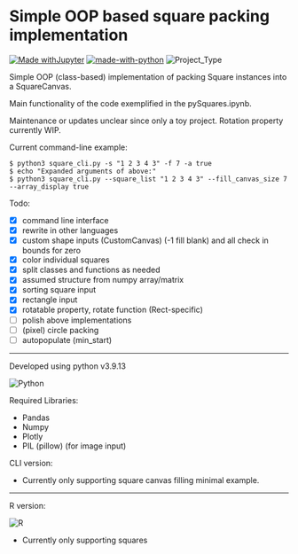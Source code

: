 # Simple OOP based square packing implementation
[![Made withJupyter](https://img.shields.io/badge/Made%20with-Jupyter-orange?style=logo=Jupyter)](https://jupyter.org/try)
 [![made-with-python](https://img.shields.io/badge/Made%20with-Python-1f425f.svg)](https://www.python.org/) ![Project_Type](https://img.shields.io/badge/project%20type-toy-blue)

Simple OOP (class-based) implementation of packing Square instances into a SquareCanvas.

Main functionality of the code exemplified in the pySquares.ipynb. 

Maintenance or updates unclear since only a toy project.
Rotation property currently WIP.

Current command-line example:
```console
$ python3 square_cli.py -s "1 2 3 4 3" -f 7 -a true
$ echo "Expanded arguments of above:"
$ python3 square_cli.py --square_list "1 2 3 4 3" --fill_canvas_size 7 --array_display true
```

Todo:
- [x] command line interface
- [x] rewrite in other languages
- [x] custom shape inputs (CustomCanvas) (-1 fill blank) and all check in bounds for zero
- [x] color individual squares
- [x] split classes and functions as needed
- [x] assumed structure from numpy array/matrix 
- [x] sorting square input
- [x] rectangle input
- [x] rotatable property, rotate function (Rect-specific)
- [ ] polish above implementations
- [ ] (pixel) circle packing
- [ ] autopopulate (min_start)

---

Developed using python v3.9.13

![Python](https://img.shields.io/badge/python-3670A0?style=for-the-badge&logo=python&logoColor=ffdd54)

Required Libraries:
- Pandas 
- Numpy
- Plotly
- PIL (pillow) (for image input)

CLI version:
- Currently only supporting square canvas filling minimal example.
---

R version:

![R](https://img.shields.io/badge/r-%23276DC3.svg?style=for-the-badge&logo=r&logoColor=white) 
- Currently only supporting squares